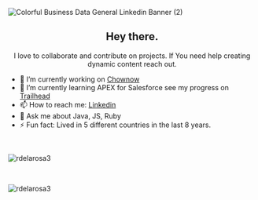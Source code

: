 ![Colorful Business Data General Linkedin Banner (2)](https://user-images.githubusercontent.com/40813295/106121632-63213a80-611d-11eb-8a86-17c12979edd4.png)
<h2 align="center"> Hey there.</h1>

<p align="center"> I love to collaborate and contribute on projects. If You need help creating dynamic content reach out.</p>

- 🔭   I’m currently working on [Chownow](https://github.com/chow-now/capstone) 
- 🌱   I’m currently learning APEX for Salesforce see my progress on [Trailhead](https://trailblazer.me/id/rdelarosa13)
- 📫   How to reach me: [Linkedin](https://www.linkedin.com/in/delarosa-robert/ "Linkedin")
- 💬   Ask me about Java, JS, Ruby 
- ⚡   Fun fact: Lived in 5 different countries in the last 8 years. 

<br>
<p width=100% align="left">
    <img align="center" src="https://github-readme-stats.vercel.app/api?username=rdelarosa3&show_icons=true&theme=algolia&count_private=true" alt="rdelarosa3" />
</p>
</br>
<p width=100% align="left">
  <img align="center" src="https://github-readme-stats.vercel.app/api/top-langs/?username=rdelarosa3&layout=compact&theme=algolia&count_private=true&exclude_repo=linux" alt="rdelarosa3" />
</p>
